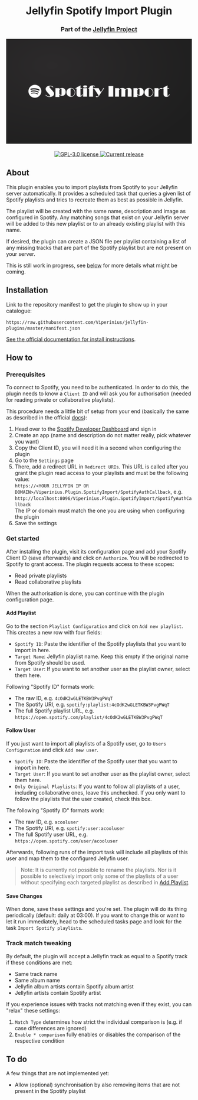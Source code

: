 <h1 align="center">Jellyfin Spotify Import Plugin</h1>
<h3 align="center">Part of the <a href="https://jellyfin.org/">Jellyfin Project</a></h3>

<div align="center">
<img alt="Logo" src="viperinius-plugin-spotifyimport.png" />
<br>
<br>
<a href="https://github.com/Viperinius/jellyfin-plugin-spotify-import">
<img alt="GPL-3.0 license" src="https://img.shields.io/github/license/Viperinius/jellyfin-plugin-spotify-import" />
</a>
<a href="https://github.com/Viperinius/jellyfin-plugin-spotify-import/releases">
<img alt="Current release" src="https://img.shields.io/github/release/Viperinius/jellyfin-plugin-spotify-import" />
</a>
</div>

## About

This plugin enables you to import playlists from Spotify to your Jellyfin server automatically. It provides a scheduled task that queries a given list of Spotify playlists and tries to recreate them as best as possible in Jellyfin.

The playlist will be created with the same name, description and image as configured in Spotify. Any matching songs that exist on your Jellyfin server will be added to this new playlist or to an already existing playlist with this name.

If desired, the plugin can create a JSON file per playlist containing a list of any missing tracks that are part of the Spotify playlist but are not present on your server.

This is still work in progress, see [below](#to-do) for more details what might be coming.


## Installation

Link to the repository manifest to get the plugin to show up in your catalogue:
```
https://raw.githubusercontent.com/Viperinius/jellyfin-plugins/master/manifest.json
```

[See the official documentation for install instructions](https://jellyfin.org/docs/general/server/plugins/index.html#installing).

## How to

### Prerequisites

To connect to Spotify, you need to be authenticated. In order to do this, the plugin needs to know a `Client ID` and will ask you for authorisation (needed for reading private or collaborative playlists).

This procedure needs a little bit of setup from your end (basically the same as described in the official [docs](https://developer.spotify.com/documentation/web-api/concepts/apps)):
1. Head over to the [Spotify Developer Dashboard](https://developer.spotify.com/dashboard) and sign in
2. Create an app (name and description do not matter really, pick whatever you want)
3. Copy the Client ID, you will need it in a second when configuring the plugin
4. Go to the `Settings` page
5. There, add a redirect URL in `Redirect URIs`. This URL is called after you grant the plugin read access to your playlists and must be the following value:\
   `https://<YOUR JELLYFIN IP OR DOMAIN>/Viperinius.Plugin.SpotifyImport/SpotifyAuthCallback`, e.g. `http://localhost:8096/Viperinius.Plugin.SpotifyImport/SpotifyAuthCallback`\
   The IP or domain must match the one you are using when configuring the plugin
6. Save the settings

### Get started

After installing the plugin, visit its configuration page and add your Spotify Client ID (save afterwards) and click on `Authorize`. You will be redirected to Spotify to grant access. The plugin requests access to these scopes:
- Read private playlists
- Read collaborative playlists

When the authorisation is done, you can continue with the plugin configuration page.

#### Add Playlist

Go to the section `Playlist Configuration` and click on `Add new playlist`. This creates a new row with four fields:
- `Spotify ID`: Paste the identifier of the Spotify playlists that you want to import in here.
- `Target Name`: Jellyfin playlist name. Keep this empty if the original name from Spotify should be used.
- `Target User`: If you want to set another user as the playlist owner, select them here.

Following "Spotify ID" formats work:
- The raw ID, e.g. `4cOdK2wGLETKBW3PvgPWqT`
- The Spotify URI, e.g. `spotify:playlist:4cOdK2wGLETKBW3PvgPWqT`
- The full Spotify playlist URL, e.g. `https://open.spotify.com/playlist/4cOdK2wGLETKBW3PvgPWqT`

#### Follow User

If you just want to import all playlists of a Spotify user, go to `Users Configuration` and click `Add new user`.
- `Spotify ID`: Paste the identifier of the Spotify user that you want to import in here.
- `Target User`: If you want to set another user as the playlist owner, select them here.
- `Only Original Playlists`: If you want to follow all playlists of a user, including collaborative ones, leave this unchecked. If you only want to follow the playlists that the user created, check this box.

The following "Spotify ID" formats work:
- The raw ID, e.g. `acooluser`
- The Spotify URI, e.g. `spotify:user:acooluser`
- The full Spotify user URL, e.g. `https://open.spotify.com/user/acooluser`

Afterwards, following runs of the import task will include all playlists of this user and map them to the configured Jellyfin user.

> Note: It is currently not possible to rename the playlists. Nor is it possible to selectively import only some of the playlists of a user without specifying each targeted playlist as described in [Add Playlist](#add-playlist).


#### Save Changes

When done, save these settings and you're set. The plugin will do its thing periodically (default: daily at 03:00).
If you want to change this or want to let it run immediately, head to the scheduled tasks page and look for the task `Import Spotify playlists`.

### Track match tweaking

By default, the plugin will accept a Jellyfin track as equal to a Spotify track if these conditions are met:
- Same track name
- Same album name
- Jellyfin album artists contain Spotify album artist
- Jellyfin artists contain Spotify artist

If you experience issues with tracks not matching even if they exist, you can "relax" these settings:

1. `Match Type` determines how strict the individual comparison is (e.g. if case differences are ignored)
2. `Enable * comparison` fully enables or disables the comparison of the respective condition


## To do

A few things that are not implemented yet:

- Allow (optional) synchronisation by also removing items that are not present in the Spotify playlist

